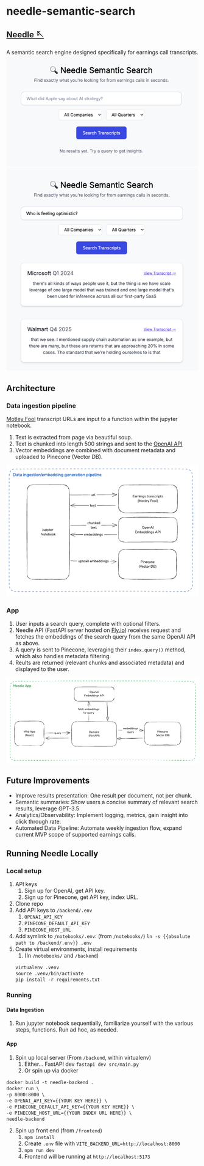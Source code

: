 # needle-semantic-search
## [Needle 🪡](https://needle-semantic-search.vercel.app/)
A semantic search engine designed specifically for earnings call transcripts.
<img src="docs/app_1.png">
<img src="docs/app_2.png">

## Architecture
### Data ingestion pipeline
[Motley Fool](https://www.fool.com/) transcript URLs are input to a function within the jupyter notebook.
1. Text is extracted from page via beautiful soup.
2. Text is chunked into length 500 strings and sent to the [OpenAI API](https://platform.openai.com/docs/guides/embeddings)
3. Vector embeddings are combined with document metadata and uploaded to Pinecone (Vector DB).
<img src="docs/data_ingestion_pipeline.png">

### App
1. User inputs a search query, complete with optional filters.
2. Needle API (FastAPI server hosted on [Fly.io](https://fly.io/)) receives request and fetches the embeddings of the search query from the same OpenAI API as above.
3. A query is sent to Pinecone, leveraging their `index.query()` method, which also handles metadata filtering.
4. Reults are returned (relevant chunks and associated metadata) and displayed to the user.
<img src="docs/app_diagram.png">

## Future Improvements
- Improve results presentation: One result per document, not per chunk.
- Semantic summaries: Show users a concise summary of relevant search results, leverage GPT-3.5
- Analytics/Observability: Implement logging, metrics, gain insight into click through rate.
- Automated Data Pipeline: Automate weekly ingestion flow, expand current MVP scope of supported earnings calls.

## Running Needle Locally
### Local setup
1. API keys
    1. Sign up for OpenAI, get API key.
    2. Sign up for Pinecone, get API key, index URL.
2. Clone repo
3. Add API keys to `/backend/.env`
    1. `OPENAI_API_KEY`
    2. `PINECONE_DEFAULT_API_KEY`
    3. `PINECONE_HOST_URL`
4. Add symlink to `/notebooks/.env`: (from `/notebooks/`) 
    ```ln -s {{absolute path to /backend/.env}} .env```
5. Create virtual environments, install requirements
    1. (In `/notebooks/` and `/backend`) 
    ```
    virtualenv .venv
    source .venv/bin/activate
    pip install -r requirements.txt
    ```
### Running
#### Data Ingestion
1. Run jupyter notebook sequentially, familiarize yourself with the various steps, functions. Run ad hoc, as needed.
#### App
1. Spin up local server (From `/backend`, within virtualenv) 
    1. Either... FastAPI dev
  ```fastapi dev src/main.py```
    2. Or spin up via docker
  ```
  docker build -t needle-backend .
  docker run \
  -p 8000:8000 \
  -e OPENAI_API_KEY={{YOUR KEY HERE}} \
  -e PINECONE_DEFAULT_API_KEY={{YOUR KEY HERE}} \
  -e PINECONE_HOST_URL={{YOUR INDEX URL HERE}} \
  needle-backend
  ```   
2. Spin up front end (from `/frontend`)
    1. `npm install`
    2. Create `.env` file with
    ```VITE_BACKEND_URL=http://localhost:8000```
    3. `npm run dev`
    4. Frontend will be running at `http://localhost:5173`
